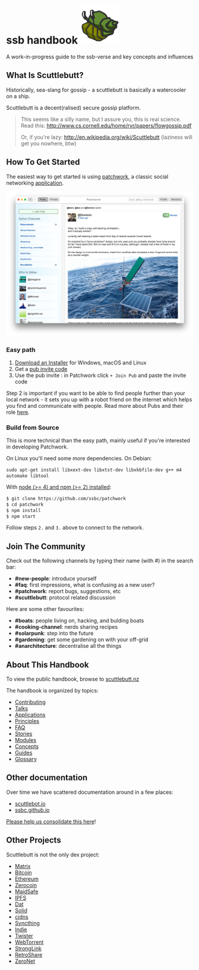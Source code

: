 # ssb handbook ![Hermes the hermit crab](assets/hermes.png)

A work-in-progress guide to the ssb-verse and key concepts and influences

## What Is Scuttlebutt?

Historically, sea-slang for gossip - a scuttlebutt is basically a watercooler on a ship.

Scuttlebutt is a decent(ralised) secure gossip platform.

> This seems like a silly name, but I assure you, this is real science. Read this: http://www.cs.cornell.edu/home/rvr/papers/flowgossip.pdf
>
> Or, if you're lazy: http://en.wikipedia.org/wiki/Scuttlebutt (laziness will get you nowhere, btw)

## How To Get Started

The easiest way to get started is using [patchwork](https://github.com/ssbc/patchwork), a classic social networking [application](./applications.md).

![screenshot of patchwork](./assets/patchwork.jpg)

### Easy path

1. [Download an Installer](https://github.com/ssbc/patchwork/releases) for Windows, macOS and Linux
2. Get a [pub invite code](https://github.com/ssbc/scuttlebot/wiki/Pub-Servers)  
3. Use the pub invite : in Patchwork click `+ Join Pub` and paste the invite code

Step 2 is important if you want to be able to find people further than your local network - it sets you up with a robot friend on the internet which helps you find and communicate with people.
Read more about Pubs and their role [here](./concepts/pub.md).


### Build from Source

This is more technical than the easy path, mainly useful if you're interested in developing Patchwork.

On Linux you'll need some more dependencies. On Debian:

```shell
sudo apt-get install libxext-dev libxtst-dev libxkbfile-dev g++ m4 automake libtool
```

With [node (>= 4) and npm (>= 2) installed](https://github.com/creationix/nvm):

```shell
$ git clone https://github.com/ssbc/patchwork
$ cd patchwork
$ npm install
$ npm start
```

Follow steps `2.` and `3.` above to connect to the network.


## Join The Community

Check out the following channels by typing their name (with #) in the search bar:
- **#new-people**: introduce yourself
- **#faq**: first impressions, what is confusing as a new user?
- **#patchwork**: report bugs, suggestions, etc
- **#scuttlebutt**: protocol related discussion

Here are some other favourites:
- **#boats**: people living on, hacking, and bulding boats
- **#cooking-channel**: nerds sharing recipes 
- **#solarpunk**: step into the future
- **#gardening**: get some gardening on with your off-grid 
- **#anarchitecture**: decentralise all the things

## About This Handbook

To view the public handbook, browse to [scuttlebutt.nz](https://www.scuttlebutt.nz)

The handbook is organized by topics:

* [Contributing](contributing.md)
* [Talks](talks.md)
* [Applications](applications.md)
* [Principles](principles.md)
* [FAQ](faq/index.md)
* [Stories](stories/index.md)
* [Modules](modules.md)
* [Concepts](concepts/index.md)
* [Guides](guides/index.md)
* [Glossary](glossary.md)

## Other documentation

Over time we have scattered documentation around in a few places:

- [scuttlebot.io](https://scuttlebot.io)
- [ssbc.github.io](https://ssbc.github.io)

[Please help us consolidate this here](contributing.md#contributing-documentation)!

## Other Projects

Scuttlebutt is not the only dex project:

- [Matrix](http://matrix.org/)
- [Bitcoin](https://bitcoin.org/)
- [Ethereum](https://www.ethereum.org/)
- [Zerocoin](http://zerocoin.org/)
- [MaidSafe](http://maidsafe.net/)
- [IPFS](https://ipfs.io/)
- [Dat](http://datproject.org/)
- [Solid](https://github.com/solid/solid)
- [cjdns](https://github.com/cjdelisle/cjdns)
- [Syncthing](https://syncthing.net/)
- [Indie](https://ind.ie/)
- [Twister](http://twister.net.co/)
- [WebTorrent](https://webtorrent.io/)
- [StrongLink](https://github.com/btrask/stronglink)
- [RetroShare](http://retroshare.sourceforge.net)
- [ZeroNet](http://zeronet.io)
